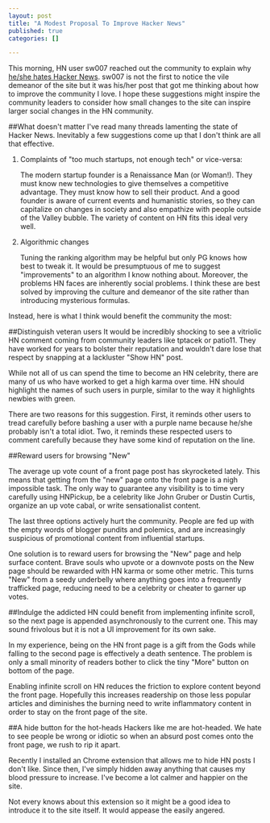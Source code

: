 ```yaml
--- 
layout: post
title: "A Modest Proposal To Improve Hacker News"
published: true
categories: []

---
```


This morning, HN user sw007 reached out the community to explain why [he/she hates Hacker News](http://news.ycombinator.com/item?id=4396747). sw007 is not the first to notice the vile demeanor of the site but it was his/her post that got me thinking about how to improve the community I love.  I hope these suggestions might inspire the community leaders to consider how small changes to the site can inspire larger social changes in the HN community.

##What doesn't matter
I've read many threads lamenting the state of Hacker News. Inevitably a few suggestions come up that I don't think are all that effective.

1. Complaints of "too much startups, not enough tech" or vice-versa:

	The modern startup founder is a Renaissance Man (or Woman!). They must know new technologies to give themselves a competitive advantage. They must know how to sell their product. And a good founder is aware of current events and humanistic stories, so they can capitalize on changes in society and also empathize with people outside of the Valley bubble. The variety of content on HN fits this ideal very well. 
	
	
2. Algorithmic changes

	Tuning the ranking algorithm may be helpful but only PG knows how best to tweak it. It would be presumptuous of me to suggest "improvements" to an algorithm I know nothing about. Moreover, the problems HN faces are inherently social problems. I think these are best solved by improving the culture and demeanor of the site rather than introducing mysterious formulas.
	
Instead, here is what I think would benefit the community the most:
	
	
##Distinguish veteran users
It would be incredibly shocking to see a vitriolic HN comment coming from community leaders like tptacek or patio11. They have worked for years to bolster their reputation and wouldn't dare lose that respect by snapping at a lackluster "Show HN" post.

While not all of us can spend the time to become an HN celebrity, there are many of us who have worked to get a high karma over time. HN should highlight the names of such users in purple, similar to the way it highlights newbies with green.

There are two reasons for this suggestion. First, it reminds other users to tread carefully before bashing a user with a purple name because he/she probably isn't a total idiot. Two, it reminds these respected users to comment carefully because they have some kind of reputation on the line.


##Reward users for browsing "New"

The average up vote count of a front page post has skyrocketed lately. This means that getting from the "new" page onto the front page is a nigh impossible task. The only way to guarantee any visibility is to time very carefully using HNPickup, be a celebrity like John Gruber or Dustin Curtis,  organize an up vote cabal, or write sensationalist content.

The last three options actively hurt the community. People are fed up with the empty words of blogger pundits and polemics, and are increasingly suspicious of promotional content from influential startups.

One solution is to reward users for browsing the "New" page and help surface content. Brave souls who upvote or a downvote posts on the New page should be rewarded with HN karma or some other metric. This turns "New" from a seedy underbelly where anything goes into a frequently trafficked page, reducing need to be a celebrity or cheater to garner up votes.


##Indulge the addicted
HN could benefit from implementing infinite scroll, so the next page is appended asynchronously to the current one. This may sound frivolous but it is not a UI improvement for its own sake. 

In my experience, being on the HN front page is a gift from the Gods while falling to the second page is effectively a death sentence. The problem is only a small minority of readers bother to click the tiny "More" button on bottom of the page. 

Enabling infinite scroll on HN reduces the friction to explore content beyond the front page. Hopefully this increases readership on those less popular articles and diminishes the burning need to write inflammatory content in order to stay on the front page of the site.

##A hide button for the hot-heads
Hackers like me are hot-headed. We hate to see people be wrong or idiotic so when an absurd post comes onto the front page, we rush to rip it apart.

Recently I installed an Chrome extension that allows me to hide HN posts I don't like. Since then, I've simply hidden away anything that causes my blood pressure to increase. I've become a lot calmer and happier on the site.

Not every knows about this extension so it might be a good idea to introduce it to the site itself. It would appease the easily angered.
